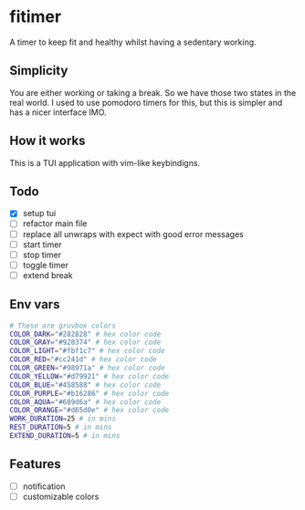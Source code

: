 # fitimer

A timer to keep fit and healthy whilst having a sedentary working.

## Simplicity

You are either working or taking a break. So we have those two states in the real world. I used to use pomodoro timers for this, but this is simpler and has a nicer interface IMO.

## How it works

This is a TUI application with vim-like keybindigns.

## Todo

- [x] setup tui
- [ ] refactor main file
- [ ] replace all unwraps with expect with good error messages
- [ ] start timer
- [ ] stop timer
- [ ] toggle timer
- [ ] extend break

## Env vars

```bash
# These are gruvbox colors
COLOR_DARK="#282828" # hex color code
COLOR_GRAY="#928374" # hex color code
COLOR_LIGHT="#fbf1c7" # hex color code
COLOR_RED="#cc241d" # hex color code
COLOR_GREEN="#98971a" # hex color code
COLOR_YELLOW="#d79921" # hex color code
COLOR_BLUE="#458588" # hex color code
COLOR_PURPLE="#b16286" # hex color code
COLOR_AQUA="#689d6a" # hex color code
COLOR_ORANGE="#d65d0e" # hex color code
WORK_DURATION=25 # in mins
REST_DURATION=5 # in mins
EXTEND_DURATION=5 # in mins
```

## Features

- [ ] notification
- [ ] customizable colors
